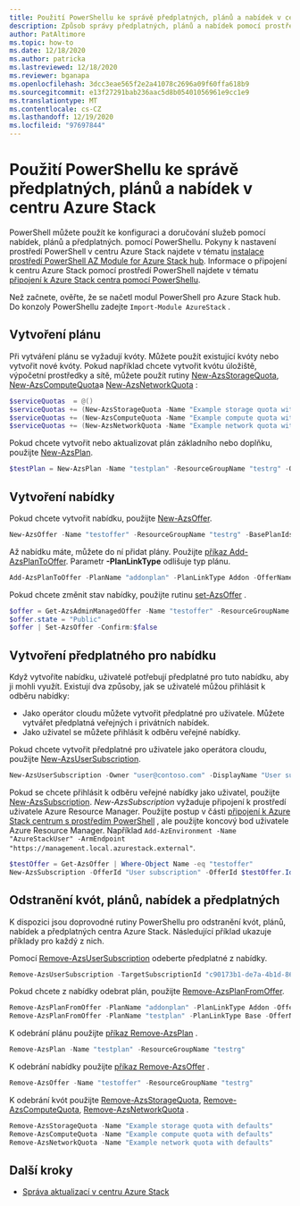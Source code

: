```yaml
---
title: Použití PowerShellu ke správě předplatných, plánů a nabídek v centru Azure Stack
description: Způsob správy předplatných, plánů a nabídek pomocí prostředí PowerShell v centru Azure Stack.
author: PatAltimore
ms.topic: how-to
ms.date: 12/18/2020
ms.author: patricka
ms.lastreviewed: 12/18/2020
ms.reviewer: bganapa
ms.openlocfilehash: 3dcc3eae565f2e2a41078c2696a09f60ffa618b9
ms.sourcegitcommit: e13f27291bab236aac5d8b05401056961e9cc1e9
ms.translationtype: MT
ms.contentlocale: cs-CZ
ms.lasthandoff: 12/19/2020
ms.locfileid: "97697844"
---
```

# <a name="use-powershell-to-manage-subscriptions-plans-and-offers-in-azure-stack-hub"></a>Použití PowerShellu ke správě předplatných, plánů a nabídek v centru Azure Stack

PowerShell můžete použít ke konfiguraci a doručování služeb pomocí nabídek, plánů a předplatných. pomocí PowerShellu. Pokyny k nastavení prostředí PowerShell v centru Azure Stack najdete v tématu [instalace prostředí PowerShell AZ Module for Azure Stack hub](powershell-install-az-module.md). Informace o připojení k centru Azure Stack pomocí prostředí PowerShell najdete v tématu [připojení k Azure Stack centra pomocí PowerShellu](azure-stack-powershell-configure-admin.md).

Než začnete, ověřte, že se načetl modul PowerShell pro Azure Stack hub. Do konzoly PowerShellu zadejte `Import-Module AzureStack` .

## <a name="create-a-plan"></a>Vytvoření plánu

Při vytváření plánu se vyžadují kvóty. Můžete použít existující kvóty nebo vytvořit nové kvóty. Pokud například chcete vytvořit kvótu úložiště, výpočetní prostředky a sítě, můžete použít rutiny [New-AzsStorageQuota](/powershell/module/azs.storage.admin/new-azsstoragequota), [New-AzsComputeQuota](/powershell/module/azs.compute.admin/new-azscomputequota)a [New-AzsNetworkQuota](/powershell/module/azs.network.admin/new-azsnetworkquota) :

```powershell
$serviceQuotas  = @()
$serviceQuotas += (New-AzsStorageQuota -Name "Example storage quota with defaults").Id
$serviceQuotas += (New-AzsComputeQuota -Name "Example compute quota with defaults").Id
$serviceQuotas += (New-AzsNetworkQuota -Name "Example network quota with defaults").Id
```

Pokud chcete vytvořit nebo aktualizovat plán základního nebo doplňku, použijte [New-AzsPlan](/powershell/module/azs.subscriptions.admin/new-azsplan).

```powershell
$testPlan = New-AzsPlan -Name "testplan" -ResourceGroupName "testrg" -QuotaIds $serviceQuotas -Description "Test plan"
```

## <a name="create-an-offer"></a>Vytvoření nabídky

Pokud chcete vytvořit nabídku, použijte [New-AzsOffer](/powershell/module/azs.subscriptions.admin/new-azsoffer).

```powershell
New-AzsOffer -Name "testoffer" -ResourceGroupName "testrg" -BasePlanIds @($testPlan.Id)
```

Až nabídku máte, můžete do ní přidat plány. Použijte [příkaz Add-AzsPlanToOffer](/powershell/module/azs.subscriptions.admin/add-azsplantooffer). Parametr **-PlanLinkType** odlišuje typ plánu.

```powershell
Add-AzsPlanToOffer -PlanName "addonplan" -PlanLinkType Addon -OfferName "testoffer" -ResourceGroupName "testrg" -MaxAcquisitionCount 18
```

Pokud chcete změnit stav nabídky, použijte rutinu [set-AzsOffer](/powershell/module/azs.subscriptions.admin/set-azsoffer) .

```powershell
$offer = Get-AzsAdminManagedOffer -Name "testoffer" -ResourceGroupName "testrg"
$offer.state = "Public"
$offer | Set-AzsOffer -Confirm:$false
```

## <a name="create-subscription-to-an-offer"></a>Vytvoření předplatného pro nabídku

Když vytvoříte nabídku, uživatelé potřebují předplatné pro tuto nabídku, aby ji mohli využít. Existují dva způsoby, jak se uživatelé můžou přihlásit k odběru nabídky:

* Jako operátor cloudu můžete vytvořit předplatné pro uživatele. Můžete vytvářet předplatná veřejných i privátních nabídek.
* Jako uživatel se můžete přihlásit k odběru veřejné nabídky.

Pokud chcete vytvořit předplatné pro uživatele jako operátora cloudu, použijte [New-AzsUserSubscription](/powershell/module/azs.subscriptions.admin/new-azsusersubscription).

```powershell
New-AzsUserSubscription -Owner "user@contoso.com" -DisplayName "User subscription" -OfferId "/subscriptions/<Subscription ID>/resourceGroups/testrg/providers/Microsoft.Subscriptions.Admin/offers/testoffer"
```

Pokud se chcete přihlásit k odběru veřejné nabídky jako uživatel, použijte [New-AzsSubscription](/powershell/module/azs.subscriptions/new-azssubscription). *New-AzsSubscription* vyžaduje připojení k prostředí uživatele Azure Resource Manager. Použijte postup v části [připojení k Azure Stack centrum s prostředím PowerShell](azure-stack-powershell-configure-admin.md) , ale použijte koncový bod uživatele Azure Resource Manager. Například `Add-AzEnvironment -Name "AzureStackUser" -ArmEndpoint "https://management.local.azurestack.external"`.

```powershell
$testOffer = Get-AzsOffer | Where-Object Name -eq "testoffer"
New-AzsSubscription -OfferId "User subscription" -OfferId $testOffer.Id -DisplayName "My subscription"
```

## <a name="delete-quotas-plans-offers-and-subscriptions"></a>Odstranění kvót, plánů, nabídek a předplatných

K dispozici jsou doprovodné rutiny PowerShellu pro odstranění kvót, plánů, nabídek a předplatných centra Azure Stack. Následující příklad ukazuje příklady pro každý z nich.

Pomocí [Remove-AzsUserSubscription](/powershell/module/azs.subscriptions.admin/remove-azsusersubscription) odeberte předplatné z nabídky.

```powershell
Remove-AzsUserSubscription -TargetSubscriptionId "c90173b1-de7a-4b1d-8600-b8325ca1eab1e"
```

Pokud chcete z nabídky odebrat plán, použijte [Remove-AzsPlanFromOffer](/powershell/module/azs.subscriptions.admin/remove-azsplanfromoffer).

```powershell
Remove-AzsPlanFromOffer -PlanName "addonplan" -PlanLinkType Addon -OfferName "testoffer" -ResourceGroupName "testrg"
Remove-AzsPlanFromOffer -PlanName "testplan" -PlanLinkType Base -OfferName "testoffer" -ResourceGroupName "testrg"
```

K odebrání plánu použijte [příkaz Remove-AzsPlan](/powershell/module/azs.subscriptions.admin/remove-azsplan) .

```powershell
Remove-AzsPlan -Name "testplan" -ResourceGroupName "testrg"
```

K odebrání nabídky použijte [příkaz Remove-AzsOffer](/powershell/module/azs.subscriptions.admin/remove-azsoffer) .

```powershell
Remove-AzsOffer -Name "testoffer" -ResourceGroupName "testrg"
```

K odebrání kvót použijte [Remove-AzsStorageQuota](/powershell/module/azs.storage.admin/remove-azsstoragequota), [Remove-AzsComputeQuota](/powershell/module/azs.compute.admin/remove-azscomputequota), [Remove-AzsNetworkQuota](/powershell/module/azs.network.admin/remove-azsnetworkquota) .

```powershell
Remove-AzsStorageQuota -Name "Example storage quota with defaults"
Remove-AzsComputeQuota -Name "Example compute quota with defaults"
Remove-AzsNetworkQuota -Name "Example network quota with defaults"
```

## <a name="next-steps"></a>Další kroky

- [Správa aktualizací v centru Azure Stack](./azure-stack-updates.md)
